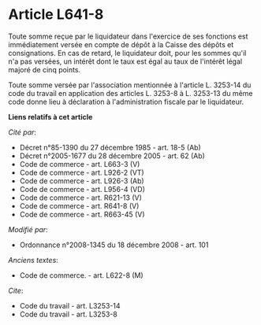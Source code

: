 # Article L641-8

Toute somme reçue par le liquidateur dans l'exercice de ses fonctions est immédiatement versée en compte de dépôt à la Caisse
des dépôts et consignations. En cas de retard, le liquidateur doit, pour les sommes qu'il n'a pas versées, un intérêt dont le
taux est égal au taux de l'intérêt légal majoré de cinq points. 

Toute somme versée par l'association mentionnée à l'article L. 3253-14 du code du travail en application des articles L.
3253-8 à L. 3253-13 du même code donne lieu à déclaration à l'administration fiscale par le liquidateur.

**Liens relatifs à cet article**

_Cité par_:

  - Décret n°85-1390 du 27 décembre 1985 - art. 18-5 (Ab)
  - Décret n°2005-1677 du 28 décembre 2005 - art. 62 (Ab)
  - Code de commerce - art. L663-3 (V)
  - Code de commerce - art. L926-2 (VT)
  - Code de commerce - art. L926-3 (Ab)
  - Code de commerce - art. L956-4 (VD)
  - Code de commerce - art. R621-13 (V)
  - Code de commerce - art. R641-8 (V)
  - Code de commerce - art. R663-45 (V)

_Modifié par_:

  - Ordonnance n°2008-1345 du 18 décembre 2008 - art. 101

_Anciens textes_:

  - Code de commerce. - art. L622-8 (M)

_Cite_:

  - Code du travail - art. L3253-14
  - Code du travail - art. L3253-8
